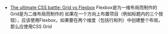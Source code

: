 


- [The ultimate CSS battle: Grid vs Flexbox](https://hackernoon.com/the-ultimate-css-battle-grid-vs-flexbox-d40da0449faf)
  Flexbox是为一维布局而制作的 Grid是为二维布局而制作的
  如果在一个方向上布置项目（例如标题内的三个按钮），应该使用Flexbox，如果要在两个维度（包括行和列）中创建整个布局，那么应使用CSS Grid